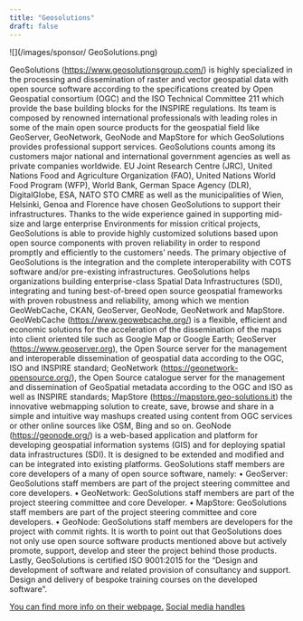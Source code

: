 ```yaml
---
title: "Geosolutions"
draft: false
---
```


![](/images/sponsor/ GeoSolutions.png)

GeoSolutions (https://www.geosolutionsgroup.com/) is highly specialized in the processing and dissemination of raster and vector geospatial data with open source software according to the specifications created by Open Geospatial consortium (OGC) and the ISO Technical Committee 211 which provide the base building blocks for the INSPIRE regulations. Its team is composed by renowned international professionals with leading roles in some of the main open source products for the geospatial field like GeoServer, GeoNetwork, GeoNode and MapStore for which GeoSolutions provides professional support services.
GeoSolutions counts among its customers major national and international government agencies as well as private companies worldwide. EU Joint Research Centre (JRC), United Nations Food and Agriculture Organization (FAO), United Nations World Food Program (WFP), World Bank, German Space Agency (DLR), DigitalGlobe, ESA, NATO STO CMRE as well as the municipalities of Wien, Helsinki, Genoa and Florence have chosen GeoSolutions to support their infrastructures. Thanks to the wide experience gained in supporting mid-size and large enterprise Environments for mission critical projects, GeoSolutions is able to provide highly customized solutions based upon open source components with proven reliability in order to respond promptly and efficiently to the customers’ needs. The primary objective of GeoSolutions is the integration and the complete interoperability with COTS software and/or pre-existing infrastructures.
GeoSolutions helps organizations building enterprise-class Spatial Data Infrastructures (SDI), integrating and tuning best-of-breed open source geospatial frameworks with proven robustness and reliability, among which we mention GeoWebCache, CKAN, GeoServer, GeoNode, GeoNetwork and MapStore.
GeoWebCache (https://www.geowebcache.org/) is a flexible, efficient and economic solutions for the acceleration of the dissemination of the maps into client oriented tile such as Google Map or Google Earth; GeoServer (https://www.geoserver.org), the Open Source server for the management and interoperable dissemination of geospatial data according to the OGC, ISO and INSPIRE standard; GeoNetwork (https://geonetwork-opensource.org/), the Open Source catalogue server for the management and dissemination of GeoSpatial metadata according to the OGC and ISO as well as INSPIRE standards; MapStore (https://mapstore.geo-solutions.it) the innovative webmapping solution to create, save, browse and share in a simple and intuitive way mashups created using content from OGC services or other online sources like OSM, Bing and so on. GeoNode (https://geonode.org/) is a web-based application and platform for developing geospatial information systems (GIS) and for deploying spatial data infrastructures (SDI). It is designed to be extended and modified and can be integrated into existing platforms.
GeoSolutions staff members are core developers of a many of open source software, namely:
• GeoServer: GeoSolutions staff members are part of the project steering committee and core developers.
• GeoNetwork: GeoSolutions staff members are part of the project steering committee and core Developer.
• MapStore: GeoSolutions staff members are part of the project steering committee and core developers.
• GeoNode: GeoSolutions staff members are developers for the project with commit rights.
It is worth to point out that GeoSolutions does not only use open source software products mentioned
above but actively promote, support, develop and steer the project behind those products.
Lastly, GeoSolutions is certified ISO 9001:2015 for the “Design and development of software and related provision of consultancy and support. Design and delivery of bespoke training courses on the developed software”.

[You can find more info on their webpage.](https://www.geosolutionsgroup.com/)
[Social media handles](https://twitter.com/geosolutions_it)
